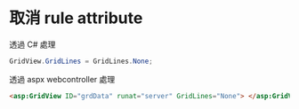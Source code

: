 # 取消 rule attribute

透過 C# 處理

```csharp
GridView.GridLines = GridLines.None;
```

透過 aspx webcontroller 處理

```html
<asp:GridView ID="grdData" runat="server" GridLines="None"> </asp:GridView>
```
